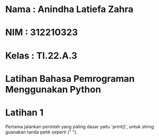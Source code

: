 # Nama : Anindha Latiefa Zahra 

# NIM : 312210323

# Kelas : TI.22.A.3

# Latihan Bahasa Pemrograman Menggunakan Python

# Latihan 1

Pertama jalankan perintah yang paling dasar yaitu 'print()', untuk string guanakan tanda petik seperti (" ").








